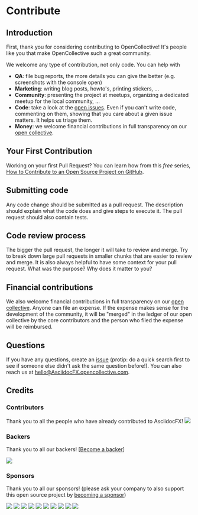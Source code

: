 # Contribute

## Introduction

First, thank you for considering contributing to OpenCollective! It's people like you that make OpenCollective such a great community.

We welcome any type of contribution, not only code. You can help with 
- **QA**: file bug reports, the more details you can give the better (e.g. screenshots with the console open)
- **Marketing**: writing blog posts, howto's, printing stickers, ...
- **Community**: presenting the project at meetups, organizing a dedicated meetup for the local community, ...
- **Code**: take a look at the [open issues](issues). Even if you can't write code, commenting on them, showing that you care about a given issue matters. It helps us triage them.
- **Money**: we welcome financial contributions in full transparency on our [open collective](https://opencollective.com/AsciidocFX).

## Your First Contribution

Working on your first Pull Request? You can learn how from this *free* series, [How to Contribute to an Open Source Project on GitHub](https://egghead.io/series/how-to-contribute-to-an-open-source-project-on-github).

## Submitting code

Any code change should be submitted as a pull request. The description should explain what the code does and give steps to execute it. The pull request should also contain tests.

## Code review process

The bigger the pull request, the longer it will take to review and merge. Try to break down large pull requests in smaller chunks that are easier to review and merge.
It is also always helpful to have some context for your pull request. What was the purpose? Why does it matter to you?

## Financial contributions

We also welcome financial contributions in full transparency on our [open collective](https://opencollective.com/AsciidocFX).
Anyone can file an expense. If the expense makes sense for the development of the community, it will be "merged" in the ledger of our open collective by the core contributors and the person who filed the expense will be reimbursed.

## Questions

If you have any questions, create an [issue](issue) (protip: do a quick search first to see if someone else didn't ask the same question before!).
You can also reach us at hello@AsciidocFX.opencollective.com.

## Credits

### Contributors

Thank you to all the people who have already contributed to AsciidocFX!
<a href="graphs/contributors"><img src="https://opencollective.com/AsciidocFX/contributors.svg?width=890" /></a>


### Backers

Thank you to all our backers! [[Become a backer](https://opencollective.com/AsciidocFX#backer)]

<a href="https://opencollective.com/AsciidocFX#backers" target="_blank"><img src="https://opencollective.com/AsciidocFX/backers.svg?width=890"></a>


### Sponsors

Thank you to all our sponsors! (please ask your company to also support this open source project by [becoming a sponsor](https://opencollective.com/AsciidocFX#sponsor))

<a href="https://opencollective.com/AsciidocFX/sponsor/0/website" target="_blank"><img src="https://opencollective.com/AsciidocFX/sponsor/0/avatar.svg"></a>
<a href="https://opencollective.com/AsciidocFX/sponsor/1/website" target="_blank"><img src="https://opencollective.com/AsciidocFX/sponsor/1/avatar.svg"></a>
<a href="https://opencollective.com/AsciidocFX/sponsor/2/website" target="_blank"><img src="https://opencollective.com/AsciidocFX/sponsor/2/avatar.svg"></a>
<a href="https://opencollective.com/AsciidocFX/sponsor/3/website" target="_blank"><img src="https://opencollective.com/AsciidocFX/sponsor/3/avatar.svg"></a>
<a href="https://opencollective.com/AsciidocFX/sponsor/4/website" target="_blank"><img src="https://opencollective.com/AsciidocFX/sponsor/4/avatar.svg"></a>
<a href="https://opencollective.com/AsciidocFX/sponsor/5/website" target="_blank"><img src="https://opencollective.com/AsciidocFX/sponsor/5/avatar.svg"></a>
<a href="https://opencollective.com/AsciidocFX/sponsor/6/website" target="_blank"><img src="https://opencollective.com/AsciidocFX/sponsor/6/avatar.svg"></a>
<a href="https://opencollective.com/AsciidocFX/sponsor/7/website" target="_blank"><img src="https://opencollective.com/AsciidocFX/sponsor/7/avatar.svg"></a>
<a href="https://opencollective.com/AsciidocFX/sponsor/8/website" target="_blank"><img src="https://opencollective.com/AsciidocFX/sponsor/8/avatar.svg"></a>
<a href="https://opencollective.com/AsciidocFX/sponsor/9/website" target="_blank"><img src="https://opencollective.com/AsciidocFX/sponsor/9/avatar.svg"></a>

<!-- This `CONTRIBUTING.md` is based on @nayafia's template https://github.com/nayafia/contributing-template -->